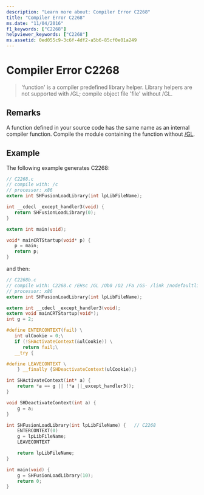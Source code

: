 ```yaml
---
description: "Learn more about: Compiler Error C2268"
title: "Compiler Error C2268"
ms.date: "11/04/2016"
f1_keywords: ["C2268"]
helpviewer_keywords: ["C2268"]
ms.assetid: 0ed055c9-3c6f-4df2-a5b6-85cf0e01a249
---
```

# Compiler Error C2268

> 'function' is a compiler predefined library helper. Library helpers are not supported with /GL; compile object file 'file' without /GL.

## Remarks

A function defined in your source code has the same name as an internal compiler function. Compile the module containing the function without [/GL](../../build/reference/gl-whole-program-optimization.md).

## Example

The following example generates C2268:

```c
// C2268.c
// compile with: /c
// processor: x86
extern int SHFusionLoadLibrary(int lpLibFileName);

int __cdecl _except_handler3(void) {
   return SHFusionLoadLibrary(0);
}

extern int main(void);

void* mainCRTStartup(void* p) {
   p = main;
   return p;
}
```

and then:

```c
// C2268b.c
// compile with: C2268.c /EHsc /GL /Ob0 /O2 /Fa /GS- /link /nodefaultlib
// processor: x86
extern int SHFusionLoadLibrary(int lpLibFileName);

extern int __cdecl _except_handler3(void);
extern void mainCRTStartup(void*);
int g = 2;

#define ENTERCONTEXT(fail) \
   int ulCookie = 0;\
   if (!SHActivateContext(&ulCookie)) \
      return fail;\
   __try {

#define LEAVECONTEXT \
    } __finally {SHDeactivateContext(ulCookie);}

int SHActivateContext(int* a) {
    return *a == g || !*a ||_except_handler3();
}

void SHDeactivateContext(int a) {
    g = a;
}

int SHFusionLoadLibrary(int lpLibFileName) {   // C2268
    ENTERCONTEXT(0)
    g = lpLibFileName;
    LEAVECONTEXT

    return lpLibFileName;
}

int main(void) {
    g = SHFusionLoadLibrary(10);
    return 0;
}
```
